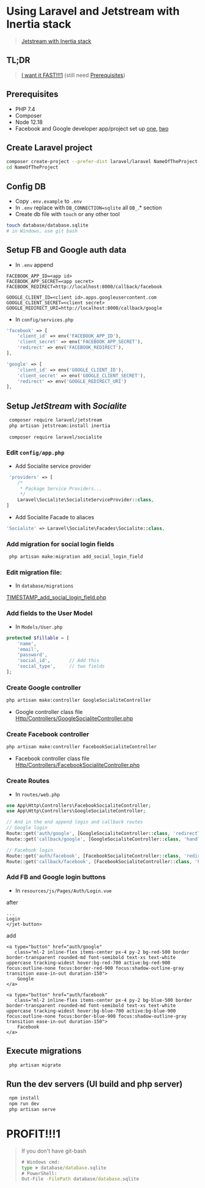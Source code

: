 # Using Laravel and Jetstream with Inertia stack

> [Jetstream with Inertia stack](https://jetstream.laravel.com/2.x/stacks/inertia.html)

## TL;DR

> [I want it FAST!!!1](Lazy.md) (still need [Prerequisites](#prerequisites))

## Prerequisites

- PHP 7.4
- Composer
- Node 12.18
- Facebook and Google developer app/project set up [one](https://developers.facebook.com/docs/facebook-login/web), [two](https://developers.google.com/identity/sign-in/web/sign-in#create_authorization_credentials)

## Create Laravel project

```bash
composer create-project --prefer-dist laravel/laravel NameOfTheProject
cd NameOfTheProject
```

## Config DB

- Copy `.env.example` to `.env`
- In `.env` replace with `DB_CONNECTION=sqlite` all `DB_`.* section
- Create db file with `touch` or any other tool

```bash
touch database/database.sqlite
# in Windows, use git bash
```

## Setup FB and Google auth data

- In `.env` append

```dotenv
FACEBOOK_APP_ID=<app id>
FACEBOOK_APP_SECRET=<app secret>
FACEBOOK_REDIRECT=http://localhost:8000/callback/facebook

GOOGLE_CLIENT_ID=<client id>.apps.googleusercontent.com
GOOGLE_CLIENT_SECRET=<client secret>
GOOGLE_REDIRECT_URI=http://localhost:8000/callback/google
```

- In `config/services.php`

```php
'facebook' => [
    'client_id' => env('FACEBOOK_APP_ID'),
    'client_secret' => env('FACEBOOK_APP_SECRET'),
    'redirect' => env('FACEBOOK_REDIRECT'),
],

'google' => [
    'client_id' => env('GOOGLE_CLIENT_ID'),
    'client_secret' => env('GOOGLE_CLIENT_SECRET'),
    'redirect' => env('GOOGLE_REDIRECT_URI')
],
```

## Setup *JetStream* with *Socialite*

```bash
 composer require laravel/jetstream
 php artisan jetstream:install inertia
 
 composer require laravel/socialite
```

### Edit `config/app.php`

- Add Socialite service provider

```php
 'providers' => [
    /*
     * Package Service Providers...
     */
    Laravel\Socialite\SocialiteServiceProvider::class,
]
 ```

- Add Socialite Facade to aliaces

```php
'Socialite' => Laravel\Socialite\Facades\Socialite::class,
```

### Add migration for social login fields

```bash
 php artisan make:migration add_social_login_field
 ```

### Edit migration file:

- In `database/migrations`

[TIMESTAMP_add_social_login_field.php](https://gist.github.com/kossoy/c7a937ac3335f4ab879b96bffeef1cbd#file-timestamp_add_social_login_field-php)

### Add fields to the User Model

- In `Models/User.php`

```php
protected $fillable = [
    'name',
    'email',
    'password',
    'social_id',       // Add this
    'social_type',     // two fields
];
```

### Create Google controller

 ```bash
 php artisan make:controller GoogleSocialiteController
 ```

- Google controller class
  file [Http/Controllers/GoogleSocialiteController.php](https://gist.github.com/kossoy/c7a937ac3335f4ab879b96bffeef1cbd#file-googlesocialitecontroller-php)

### Create Facebook controller

 ```bash
 php artisan make:controller FacebookSocialiteController
 ```

- Facebook controller class
  file [Http/Controllers/FacebookSocialiteController.php](https://gist.github.com/kossoy/c7a937ac3335f4ab879b96bffeef1cbd#file-facebooksocialitecontroller-php)

### Create Routes

- In `routes/web.php`

```php
use App\Http\Controllers\FacebookSocialiteController;
use App\Http\Controllers\GoogleSocialiteController;

// And in the end append login and callback routes
// Google login
Route::get('auth/google', [GoogleSocialiteController::class, 'redirectToGoogle']);
Route::get('callback/google', [GoogleSocialiteController::class, 'handleCallback']);

// Facebook login
Route::get('auth/facebook', [FacebookSocialiteController::class, 'redirectToFB']);
Route::get('callback/facebook', [FacebookSocialiteController::class, 'handleCallback']);
```

### Add FB and Google login buttons

- In `resources/js/Pages/Auth/Login.vue`

after

```vue
...
Login
</jet-button>
```

add

```vue 
<a type="button" href="auth/google"
   class="ml-2 inline-flex items-center px-4 py-2 bg-red-500 border border-transparent rounded-md font-semibold text-xs text-white uppercase tracking-widest hover:bg-red-700 active:bg-red-900 focus:outline-none focus:border-red-900 focus:shadow-outline-gray transition ease-in-out duration-150">
    Google
</a>

<a type="button" href="auth/facebook"
   class="ml-2 inline-flex items-center px-4 py-2 bg-blue-500 border border-transparent rounded-md font-semibold text-xs text-white uppercase tracking-widest hover:bg-blue-700 active:bg-blue-900 focus:outline-none focus:border-blue-900 focus:shadow-outline-gray transition ease-in-out duration-150">
    Facebook
</a>
```

## Execute migrations

```bash
 php artisan migrate
```

## Run the dev servers (UI build and php server)

```bash
 npm install
 npm run dev
 php artisan serve
```

# PROFIT!!!1

> If you don't have git-bash
>
> ```bat
> # Windows cmd:
> type > database/database.sqlite
> # PowerShell:
> Out-File -FilePath database/database.sqlite
> 
> ```

